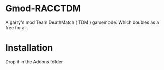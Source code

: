 # Gmod-RACCTDM
A garry's mod Team DeathMatch ( TDM ) gamemode. Which doubles as a free for all.
# Installation
Drop it in the Addons folder